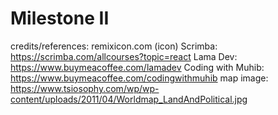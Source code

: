 # Milestone II

credits/references:
remixicon.com (icon)
Scrimba: https://scrimba.com/allcourses?topic=react
Lama Dev: https://www.buymeacoffee.com/lamadev
Coding with Muhib: https://www.buymeacoffee.com/codingwithmuhib
map image: https://www.tsiosophy.com/wp/wp-content/uploads/2011/04/Worldmap_LandAndPolitical.jpg
